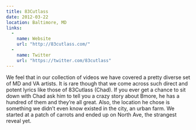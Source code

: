 ```yaml
---
title: 83Cutlass
date: 2012-03-22
location: Baltimore, MD
links:
  -
    name: Website
    url: "http://83cutlass.com/"
  -
    name: Twitter
    url: "https://twitter.com/83cutlass"
---
```


We feel that in our collection of videos we have covered a pretty diverse set of MD and VA artists. It is rare though that we come across such direct and potent lyrics like those of 83Cutlass (Chad). If you ever get a chance to sit down with Chad ask him to tell you a crazy story about Bmore, he has a hundred of them and they’re all great. Also, the location he chose is something we didn’t even know existed in the city, an urban farm. We started at a patch of carrots and ended up on North Ave, the strangest reveal yet.
